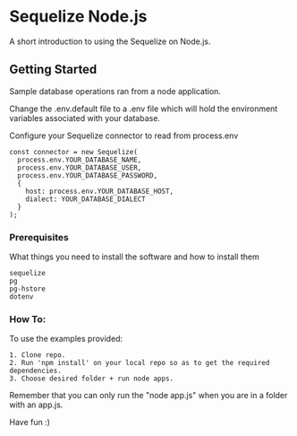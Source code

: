 # Sequelize Node.js

A short introduction to using the Sequelize on Node.js.

## Getting Started

Sample database operations ran from a node application.

Change the .env.default file to a .env file which will hold the environment variables associated with your database.

Configure your Sequelize connector to read from process.env

```
const connector = new Sequelize(
  process.env.YOUR_DATABASE_NAME,
  process.env.YOUR_DATABASE_USER,
  process.env.YOUR_DATABASE_PASSWORD,
  {
    host: process.env.YOUR_DATABASE_HOST,
    dialect: YOUR_DATABASE_DIALECT
  }
);
```

### Prerequisites

What things you need to install the software and how to install them

```
sequelize
pg
pg-hstore
dotenv
```

### How To:

To use the examples provided:

```
1. Clone repo.
2. Run 'npm install' on your local repo so as to get the required dependencies.
3. Choose desired folder + run node apps.

```

Remember that you can only run the "node app.js" when you are in a folder with an app.js.

Have fun :)
